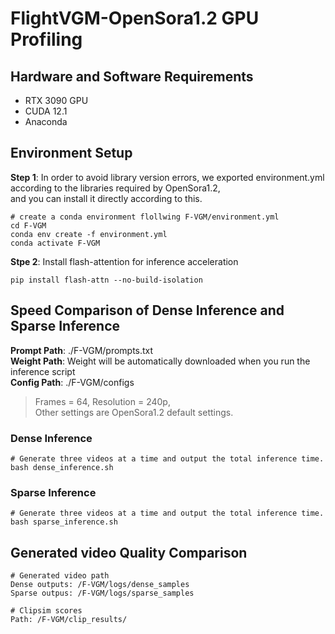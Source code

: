 # FlightVGM-OpenSora1.2 GPU Profiling

## Hardware and Software Requirements
- RTX 3090 GPU
- CUDA 12.1
- Anaconda

## Environment Setup
**Step 1**: In order to avoid library version errors, we exported environment.yml according to the libraries required by OpenSora1.2,   
            and you can install it directly according to this.
```
# create a conda environment flollwing F-VGM/environment.yml
cd F-VGM
conda env create -f environment.yml
conda activate F-VGM
```
**Stpe 2**: Install flash-attention for inference acceleration
```
pip install flash-attn --no-build-isolation
```

## Speed Comparison of Dense Inference and Sparse Inference
**Prompt Path**: ./F-VGM/prompts.txt   
**Weight Path**: Weight will be automatically downloaded when you run the inference script  
**Config Path**: ./F-VGM/configs  
>Frames = 64, Resolution = 240p,  
Other settings are OpenSora1.2 default settings.
### Dense Inference
```
# Generate three videos at a time and output the total inference time.
bash dense_inference.sh
```
### Sparse Inference
```
# Generate three videos at a time and output the total inference time.
bash sparse_inference.sh
```
## Generated video Quality Comparison
``` 
# Generated video path
Dense outputs: /F-VGM/logs/dense_samples
Sparse outpus: /F-VGM/logs/sparse_samples

# Clipsim scores
Path: /F-VGM/clip_results/ 
```

